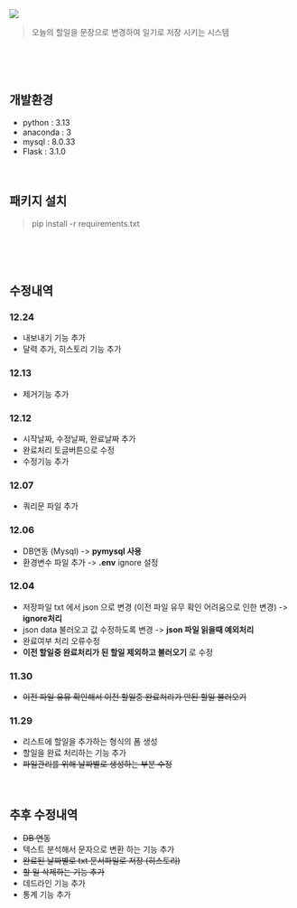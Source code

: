 <img src="https://capsule-render.vercel.app/api?type=transparent&height=200&section=header&text=todoList&fontSize=90&fontColor=#ffffff&fontAlignY=38"/>
<blockquote data-ke-style="style2">
<p data-ke-size="size16">오늘의 할일을 문장으로 변경하여 일기로 저장 시키는 시스템</p>
</blockquote>
<br/><br/><br/>

## 개발환경
- python : 3.13
- anaconda : 3
- mysql : 8.0.33
- Flask : 3.1.0
<br/><br/><br/>


## 패키지 설치
<blockquote data-ke-style="style2">
<p data-ke-size="size16">pip install -r requirements.txt</p>
</blockquote>
<br/><br/><br/>


## 수정내역
### 12.24
- 내보내기 기능 추가
- 달력 추가, 히스토리 기능 추가
### 12.13
- 제거기능 추가
### 12.12
- 시작날짜, 수정날짜, 완료날짜 추가
- 완료처리 토글버튼으로 수정
- 수정기능 추가
### 12.07
- 쿼리문 파일 추가
### 12.06
- DB연동 (Mysql) -> **pymysql 사용**
- 환경변수 파일 추가 -> **.env** ignore 설정
### 12.04
- 저장파일 txt 에서 json 으로 변경 (이전 파일 유무 확인 어려움으로 인한 변경) -> **ignore처리**
- json data 불러오고 값 수정하도록 변경 -> **json 파일 읽을때 예외처리**
- 완료여부 처리 오류수정
- **이전 할일중 완료처리가 된 할일 제외하고 불러오기** 로 수정
### 11.30
- ~~이전 파일 유뮤 확인해서 이전 할일중 완료처리가 안된 할일 불러오기~~
### 11.29
- 리스트에 할일을 추가하는 형식의 폼 생성
- 할일을 완료 처리하는 기능 추가
- ~~파일관리를 위해 날짜별로 생성하는 부분 수정~~
<br/><br/><br/>


## 추후 수정내역
- ~~DB 연동~~
- 텍스트 분석해서 문자으로 변환 하는 기능 추가
- ~~완료된 날짜별로 txt 문서파일로 저장 (히스토리)~~
- ~~할 일 삭제하는 기능 추가~~
- 데드라인 기능 추가
- 통계 기능 추가
